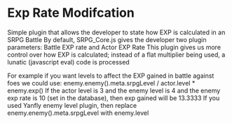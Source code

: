 # Exp Rate Modifcation

Simple plugin that allows the developer to state how EXP is calculated in an SRPG Battle
By default, SRPG_Core.js gives the developer two plugin parameters: Battle EXP rate and Actor EXP Rate
This plugin gives us more control over how EXP is calculated; instead of a flat multiplier being used, a lunatic (javascript eval) code is processed

For example if you want levels to affect the EXP gained in battle against foes we could use:
enemy.enemy().meta.srpgLevel / actor.level * enemy.exp() 
If the actor level is 3 and the enemy level is 4 and the enemy exp rate is 10 (set in the database), then exp gained will be 13.3333
If you used Yanfly enemy level plugin, then replace enemy.enemy().meta.srpgLevel with enemy.level 

